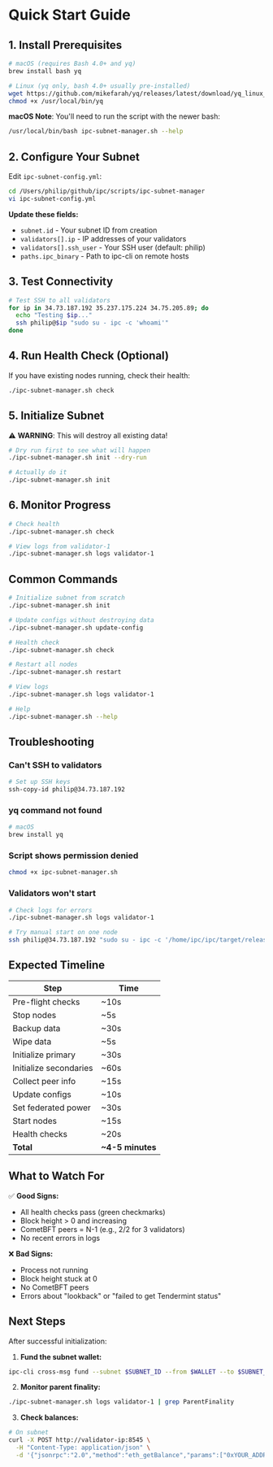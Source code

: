 # Quick Start Guide

## 1. Install Prerequisites

```bash
# macOS (requires Bash 4.0+ and yq)
brew install bash yq

# Linux (yq only, bash 4.0+ usually pre-installed)
wget https://github.com/mikefarah/yq/releases/latest/download/yq_linux_amd64 -O /usr/local/bin/yq
chmod +x /usr/local/bin/yq
```

**macOS Note**: You'll need to run the script with the newer bash:
```bash
/usr/local/bin/bash ipc-subnet-manager.sh --help
```

## 2. Configure Your Subnet

Edit `ipc-subnet-config.yml`:

```bash
cd /Users/philip/github/ipc/scripts/ipc-subnet-manager
vi ipc-subnet-config.yml
```

**Update these fields:**
- `subnet.id` - Your subnet ID from creation
- `validators[].ip` - IP addresses of your validators
- `validators[].ssh_user` - Your SSH user (default: philip)
- `paths.ipc_binary` - Path to ipc-cli on remote hosts

## 3. Test Connectivity

```bash
# Test SSH to all validators
for ip in 34.73.187.192 35.237.175.224 34.75.205.89; do
  echo "Testing $ip..."
  ssh philip@$ip "sudo su - ipc -c 'whoami'"
done
```

## 4. Run Health Check (Optional)

If you have existing nodes running, check their health:

```bash
./ipc-subnet-manager.sh check
```

## 5. Initialize Subnet

⚠️ **WARNING**: This will destroy all existing data!

```bash
# Dry run first to see what will happen
./ipc-subnet-manager.sh init --dry-run

# Actually do it
./ipc-subnet-manager.sh init
```

## 6. Monitor Progress

```bash
# Check health
./ipc-subnet-manager.sh check

# View logs from validator-1
./ipc-subnet-manager.sh logs validator-1
```

## Common Commands

```bash
# Initialize subnet from scratch
./ipc-subnet-manager.sh init

# Update configs without destroying data
./ipc-subnet-manager.sh update-config

# Health check
./ipc-subnet-manager.sh check

# Restart all nodes
./ipc-subnet-manager.sh restart

# View logs
./ipc-subnet-manager.sh logs validator-1

# Help
./ipc-subnet-manager.sh --help
```

## Troubleshooting

### Can't SSH to validators
```bash
# Set up SSH keys
ssh-copy-id philip@34.73.187.192
```

### yq command not found
```bash
# macOS
brew install yq
```

### Script shows permission denied
```bash
chmod +x ipc-subnet-manager.sh
```

### Validators won't start
```bash
# Check logs for errors
./ipc-subnet-manager.sh logs validator-1

# Try manual start on one node
ssh philip@34.73.187.192 "sudo su - ipc -c '/home/ipc/ipc/target/release/ipc-cli node start'"
```

## Expected Timeline

| Step | Time |
|------|------|
| Pre-flight checks | ~10s |
| Stop nodes | ~5s |
| Backup data | ~30s |
| Wipe data | ~5s |
| Initialize primary | ~30s |
| Initialize secondaries | ~60s |
| Collect peer info | ~15s |
| Update configs | ~10s |
| Set federated power | ~30s |
| Start nodes | ~15s |
| Health checks | ~20s |
| **Total** | **~4-5 minutes** |

## What to Watch For

✅ **Good Signs:**
- All health checks pass (green checkmarks)
- Block height > 0 and increasing
- CometBFT peers = N-1 (e.g., 2/2 for 3 validators)
- No recent errors in logs

❌ **Bad Signs:**
- Process not running
- Block height stuck at 0
- No CometBFT peers
- Errors about "lookback" or "failed to get Tendermint status"

## Next Steps

After successful initialization:

1. **Fund the subnet wallet:**
```bash
ipc-cli cross-msg fund --subnet $SUBNET_ID --from $WALLET --to $SUBNET_WALLET --amount 1
```

2. **Monitor parent finality:**
```bash
./ipc-subnet-manager.sh logs validator-1 | grep ParentFinality
```

3. **Check balances:**
```bash
# On subnet
curl -X POST http://validator-ip:8545 \
  -H "Content-Type: application/json" \
  -d '{"jsonrpc":"2.0","method":"eth_getBalance","params":["0xYOUR_ADDRESS","latest"],"id":1}'
```

